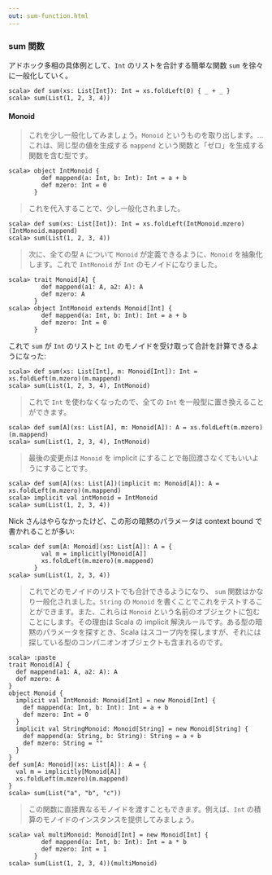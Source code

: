 ```yaml
---
out: sum-function.html
---
```


### sum 関数

アドホック多相の具体例として、`Int` のリストを合計する簡単な関数 `sum` を徐々に一般化していく。

```console
scala> def sum(xs: List[Int]): Int = xs.foldLeft(0) { _ + _ }
scala> sum(List(1, 2, 3, 4))
```

#### Monoid

> これを少し一般化してみましょう。`Monoid` というものを取り出します。... これは、同じ型の値を生成する `mappend` という関数と「ゼロ」を生成する関数を含む型です。

```console
scala> object IntMonoid {
         def mappend(a: Int, b: Int): Int = a + b
         def mzero: Int = 0
       }
```

> これを代入することで、少し一般化されました。

```console
scala> def sum(xs: List[Int]): Int = xs.foldLeft(IntMonoid.mzero)(IntMonoid.mappend)
scala> sum(List(1, 2, 3, 4))
```

> 次に、全ての型 `A` について `Monoid` が定義できるように、`Monoid` を抽象化します。これで `IntMonoid` が `Int` のモノイドになりました。

```console
scala> trait Monoid[A] {
         def mappend(a1: A, a2: A): A
         def mzero: A
       }
scala> object IntMonoid extends Monoid[Int] {
         def mappend(a: Int, b: Int): Int = a + b
         def mzero: Int = 0
       }
```

これで `sum` が `Int` のリストと `Int` のモノイドを受け取って合計を計算できるようになった:

```console
scala> def sum(xs: List[Int], m: Monoid[Int]): Int = xs.foldLeft(m.mzero)(m.mappend)
scala> sum(List(1, 2, 3, 4), IntMonoid)
```

> これで `Int` を使わなくなったので、全ての `Int` を一般型に置き換えることができます。

```console
scala> def sum[A](xs: List[A], m: Monoid[A]): A = xs.foldLeft(m.mzero)(m.mappend)
scala> sum(List(1, 2, 3, 4), IntMonoid)
```

> 最後の変更点は `Monoid` を implicit にすることで毎回渡さなくてもいいようにすることです。

```console
scala> def sum[A](xs: List[A])(implicit m: Monoid[A]): A = xs.foldLeft(m.mzero)(m.mappend)
scala> implicit val intMonoid = IntMonoid
scala> sum(List(1, 2, 3, 4))
```

Nick さんはやらなかったけど、この形の暗黙のパラメータは context bound で書かれることが多い:

```console
scala> def sum[A: Monoid](xs: List[A]): A = {
         val m = implicitly[Monoid[A]]
         xs.foldLeft(m.mzero)(m.mappend)
       }
scala> sum(List(1, 2, 3, 4))
```

> これでどのモノイドのリストでも合計できるようになり、 `sum` 関数はかなり一般化されました。`String` の `Monoid` を書くことでこれをテストすることができます。また、これらは `Monoid` という名前のオブジェクトに包むことにします。その理由は Scala の implicit 解決ルールです。ある型の暗黙のパラメータを探すとき、Scala はスコープ内を探しますが、それには探している型のコンパニオンオブジェクトも含まれるのです。

```console
scala> :paste
trait Monoid[A] {
  def mappend(a1: A, a2: A): A
  def mzero: A
}
object Monoid {
  implicit val IntMonoid: Monoid[Int] = new Monoid[Int] {
    def mappend(a: Int, b: Int): Int = a + b
    def mzero: Int = 0
  }
  implicit val StringMonoid: Monoid[String] = new Monoid[String] {
    def mappend(a: String, b: String): String = a + b
    def mzero: String = ""
  }
}
def sum[A: Monoid](xs: List[A]): A = {
  val m = implicitly[Monoid[A]]
  xs.foldLeft(m.mzero)(m.mappend)
}
scala> sum(List("a", "b", "c"))
```

> この関数に直接異なるモノイドを渡すこともできます。例えば、`Int` の積算のモノイドのインスタンスを提供してみましょう。

```console
scala> val multiMonoid: Monoid[Int] = new Monoid[Int] {
         def mappend(a: Int, b: Int): Int = a * b
         def mzero: Int = 1
       }
scala> sum(List(1, 2, 3, 4))(multiMonoid)
```
